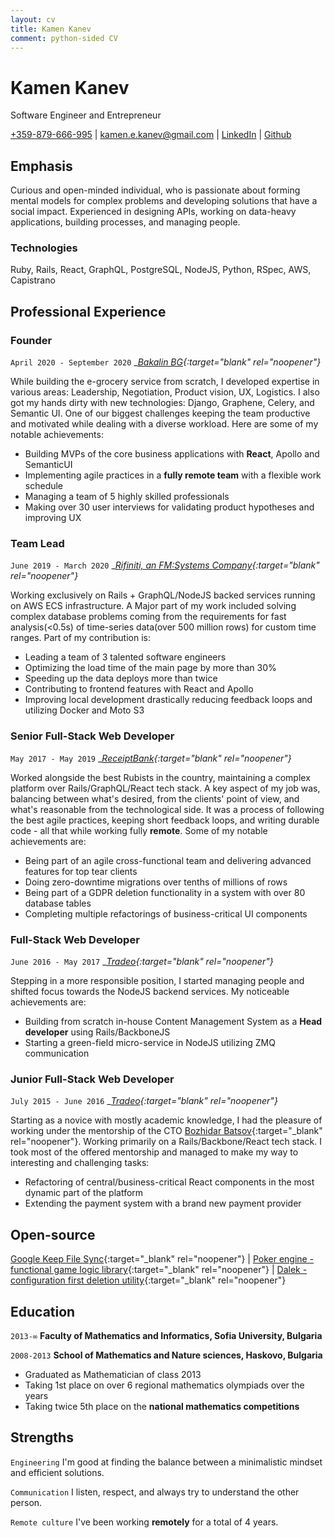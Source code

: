 ```yaml
---
layout: cv
title: Kamen Kanev
comment: python-sided CV
---
```

# Kamen Kanev
Software Engineer and Entrepreneur

<div id="webaddress">
<a target="_blank" rel="noopener" href="tel:+359879666995">+359-879-666-995</a>
| <a target="_blank" rel="noopener" href="mailto:kamen.e.kanev@gmail.com">kamen.e.kanev@gmail.com</a>
| <a target="_blank" rel="noopener" href="https://www.linkedin.com/in/kamen-kanev-97889b116/">LinkedIn</a>
| <a target="_blank" rel="noopener" href="https://github.com/kanevk">Github</a>
</div>

## Emphasis

Curious and open-minded individual, who is passionate about forming mental models for complex problems and
developing solutions that have a social impact.
Experienced in designing APIs, working on data-heavy applications, building processes, and managing people.

### Technologies

Ruby, Rails, React, GraphQL, PostgreSQL, NodeJS, Python, RSpec, AWS, Capistrano

## Professional Experience

### Founder

`April 2020 - September 2020`
__[Bakalin BG](https://bakalin.bg/){:target="_blank" rel="noopener"}__

While building the e-grocery service from scratch, I developed expertise in various areas:
Leadership, Negotiation, Product vision, UX, Logistics. I also got my hands dirty with new technologies: Django, Graphene, Celery, and Semantic UI.
One of our biggest challenges keeping the team productive and motivated while dealing with a diverse workload.
Here are some of my notable achievements:
- Building MVPs of the core business applications with **React**, Apollo and SemanticUI
- Implementing agile practices in a **fully remote team** with a flexible work schedule
- Managing a team of 5 highly skilled professionals
- Making over 30 user interviews for validating product hypotheses and improving UX

### Team Lead

`June 2019 - March 2020`
__[Rifiniti, an FM:Systems Company](https://fmsystems.com/acq/rifiniti-is-now-fm-systems/){:target="_blank" rel="noopener"}__

Working exclusively on Rails + GraphQL/NodeJS backed services running on AWS ECS infrastructure. A Major part of my work included solving complex database problems
coming from the requirements for fast analysis(<0.5s) of time-series data(over 500 million rows) for custom time ranges.
Part of my contribution is:
- Leading a team of 3 talented software engineers
- Optimizing the load time of the main page by more than 30%
- Speeding up the data deploys more than twice
- Contributing to frontend features with React and Apollo
- Improving local development drastically reducing feedback loops and utilizing Docker and Moto S3

### Senior Full-Stack Web Developer

`May 2017 - May 2019`
__[ReceiptBank](https://www.receipt-bank.com/){:target="_blank" rel="noopener"}__

Worked alongside the best Rubists in the country, maintaining a complex platform over Rails/GraphQL/React tech stack.
A key aspect of my job was, balancing between what's desired, from the clients' point of view, and what's reasonable from the technological side.
It was a process of following the best agile practices, keeping short feedback loops, and writing durable code -
all that while working fully **remote**. Some of my notable achievements are:
- Being part of an agile cross-functional team and delivering advanced features for top tear clients
- Doing zero-downtime migrations over tenths of millions of rows
- Being part of a GDPR deletion functionality in a system with over 80 database tables
- Completing multiple refactorings of business-critical UI components

### Full-Stack Web Developer

`June 2016 - May 2017`
__[Tradeo](https://tradeo.com/){:target="_blank" rel="noopener"}__

Stepping in a more responsible position, I started managing people and shifted focus towards the
NodeJS backend services. My noticeable achievements are:
 - Building from scratch in-house Content Management System as a **Head developer** using Rails/BackboneJS
 - Starting a green-field micro-service in NodeJS utilizing ZMQ communication

### Junior Full-Stack Web Developer

`July 2015 - June 2016`
__[Tradeo](https://tradeo.com/){:target="_blank" rel="noopener"}__

Starting as a novice with mostly academic knowledge, I had the pleasure of working under the mentorship
of the CTO [Bozhidar Batsov](https://github.com/bbatsov){:target="_blank" rel="noopener"}.
Working primarily on a Rails/Backbone/React tech stack. I took most of the offered mentorship and managed to make my way
to interesting and challenging tasks:
 - Refactoring of central/business-critical React components in the most dynamic part of the platform
 - Extending the payment system with a brand new payment provider


## Open-source
  [Google Keep File Sync](https://github.com/kanevk/gkeep-files-sync){:target="_blank" rel="noopener"}
| [Poker engine - functional game logic library](https://github.com/kanevk/poker-engine){:target="_blank" rel="noopener"}
| [Dalek - configuration first deletion utility](https://github.com/kanevk/dalek){:target="_blank" rel="noopener"}


## Education

`2013-∞`
__Faculty of Mathematics and Informatics, Sofia University, Bulgaria__

`2008-2013`
__School of Mathematics and Nature sciences, Haskovo, Bulgaria__

 - Graduated as Mathematician of class 2013
 - Taking 1st place on over 6 regional mathematics olympiads over the years
 - Taking twice 5th place on the **national mathematics competitions**


## Strengths

  `Engineering`
I'm good at finding the balance between a minimalistic mindset and efficient solutions.

  `Communication`
I listen, respect, and always try to understand the other person.

  `Remote culture`
I've been working **remotely** for a total of 4 years.



<!-- ### Footer

Last updated: September 2020 -->
